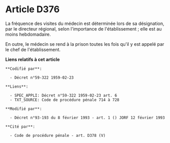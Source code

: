 # Article D376

La fréquence des visites du médecin est déterminée lors de sa désignation, par le directeur régional, selon l'importance de
l'établissement ; elle est au moins hebdomadaire.

En outre, le médecin se rend à la prison toutes les fois qu'il y est appelé par le chef de l'établissement.

**Liens relatifs à cet article**

	**Codifié par**:

	  - Décret n°59-322 1959-02-23

	**Liens**:

	  - SPEC_APPLI: Décret n°59-322 1959-02-23 art. 6
	  - TXT_SOURCE: Code de procédure pénale 714 à 728

	**Modifié par**:

	  - Décret n°93-193 du 8 février 1993 - art. 1 () JORF 12 février 1993

	**Cité par**:

	  - Code de procédure pénale - art. D378 (V)
